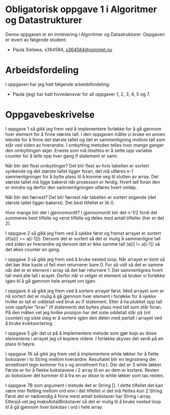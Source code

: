 # Obligatorisk oppgave 1 i Algoritmer og Datastrukturer

Denne oppgaven er en innlevering i Algoritmer og Datastrukturer. 
Oppgaven er levert av følgende student:
* Paula Sielawa, s364584, s364584@oslomet.no

# Arbeidsfordeling

I oppgaven har jeg hatt følgende arbeidsfordeling:
* Paula (jeg) har hatt hovedansvar for all oppgaver 1, 2, 3, 4, 5 og 7.

# Oppgavebeskrivelse

I oppgave 1 så gikk jeg frem ved å implementere forløkke for å gå gjennom hver element for å finne største
tall. I den oppgaven måtte vi bruke en annen teknikk for å finne det største tallet og det er sammenligning
mellom tall som står ved siden av hverandre.
I ombytting metoden telles hvor mange ganger den ombyttingen skjer. Eneste som må tilsettes er å sette opp 
variable counter for å telle opp hver gang if statement er sann. 

Når blir det flest ombyttinger?
Det blir flest av hvis tabellen er sortert synkende og det største tallet ligger foran, det må utføres n-1 sammenligninger
for å bytte plass til å komme seg til slutten av array. Det største tallet må ligge bakerst når prosessen er ferdig.
Hvert tall foran den er mindre og derfor den sammenligningen utføres hvert omløp.

Når blir det færrest?
Det blir færrest når tabellen er sortert stigende (det største tallet ligger bakerst). Det best tilfellet er lik 0.

Hvor mange blir det i gjennomsnitt?
I gjennomsnitt blir det n-1/2 fordi det summeres best tilfelle og verst tilfelle og deles med antall tilfeller
(her er det 2).

I oppgave 2 så gikk jeg frem ved å sjekke først og fremst arrayet er sortert (if(a[i] >= a[i-1])). 
Dersom det er sortert så det er mulig å sammenligne tall ved siden av hverandre og dersom det er ikke samme tall (a[i] != a[i-1])
så det økes counter en gang.

I oppgave 3 så gikk jeg frem ved å bruke nested loop. Når arrayet er tomt så det bør ikke kaste ut feil men returnerer bare 0.
For så vidt så det er samme når det er et element i array så det bør returnere 1. Det sammenlignes hvert tall med alle tall i arayet.
Derfor når vi velger et element så bruker vi forløkke igjen til å gå gjennom hele arrayet om igjen.

I oppgave 4 så gikk jeg frem ved å sortere arrayet først. Med arrayet som er nå sortert det er mulig å 
gå gjennom hver element i forløkke for å sjekke hvilke av tall er oddetall ved bruk av if statement. Etter å ha plukket opp
tall som oppfyler "krav" (if statement) det byttes plass med tall som står foran. På den måten vet jeg hvilke posisjon har
det siste oddetall står på (int counter) og siste steg er å sortere igjen den delen med partall i arrayet ved å bruke 
kvikksortering. 

I oppgave 5 går det ut på å implementere metode som gjør kopi av disse elementene i arrayet jeg vil kopiere videre. 
I forløkke skyves det verdi på en plass til høyre. 

I oppgave 7A så gikk jeg frem ved å implementere while løkker for å flette bokstaver i to String mellom hverandre.
Resultatet  blir  en  tegnstreng  der  annethvert tegn kommer fra s og annethvert fra t. Der det er 3 while løkker. 
Første er for å flekke bokstavene i 2 array til en av dem er kortere. Resten av bokstaver det kommer til å fra en av disse
to while løkker som tas resten. 

I oppgave 7B som argument i metode det er String []. I dette tilfellet det kan være mer fletting mellom ord enn i det tilfellet 
vi det må flettes kun 2 String. Først det er nødvendig å finne mest antall bokstaver har String i array. Etterpå vet jeg 
maksAntallBokstaver så det er mulig til å bruke nested loop til å gå gjennom hver bokstav i ord i hele array.